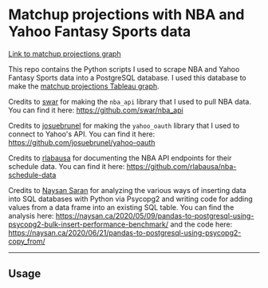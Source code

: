 # Matchup projections with NBA and Yahoo Fantasy Sports data

[Link to matchup projections graph](https://public.tableau.com/profile/jackie.lu7613#!/vizhome/Projectioncomparisons/Sheet1?publish=yes)

This repo contains the Python scripts I used to scrape NBA and Yahoo Fantasy Sports data into a PostgreSQL database. I used this database to make the [matchup projections Tableau graph](https://public.tableau.com/profile/jackie.lu7613#!/vizhome/Projectioncomparisons/Sheet1?publish=yes).

Credits to [swar](https://github.com/swar) for making the `nba_api` library that I used to pull NBA data. You can find it here: https://github.com/swar/nba_api

Credits to [josuebrunel](https://github.com/josuebrunel) for making the `yahoo_oauth` library that I used to connect to Yahoo's API. You can find it here: https://github.com/josuebrunel/yahoo-oauth

Credits to [rlabausa](https://github.com/rlabausa) for documenting the NBA API endpoints for their schedule data. You can find it here: https://github.com/rlabausa/nba-schedule-data

Credits to [Naysan Saran]() for analyzing the various ways of inserting data into SQL databases with Python via Psycopg2 and writing code for adding values from a data frame into an existing SQL table. You can find the analysis here: https://naysan.ca/2020/05/09/pandas-to-postgresql-using-psycopg2-bulk-insert-performance-benchmark/ and the code here: https://naysan.ca/2020/06/21/pandas-to-postgresql-using-psycopg2-copy_from/

---

## Usage

